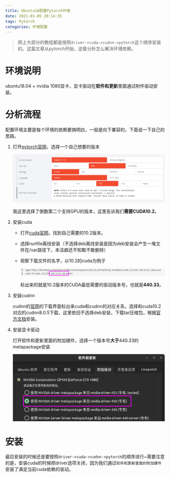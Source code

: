 ```yaml
---
title: Ubuntu18配置Pytorch环境
date: 2021-01-05 20:14:35
tags: Pytorch
categories: 环境配置
---
```



> 网上大部分的教程都是按照``driver->cuda->cudnn->pytorch``这个顺序安装的。这篇文章从pytorch开始，逆着分析怎么解决环境依赖。

<!-- more -->

# 环境说明

ubuntu18.04 + nvidia 1080显卡，显卡驱动在**软件和更新**里面通过附件驱动安装。

# 分析流程

配置环境主要是每个环境的依赖要搞明白，一般是向下兼容的，下面说一下自己的思路。

1. 打开[pytorch官网](https://pytorch.org/)，选择一个自己想要的版本

   ![image-20210105202828030](Ubuntu18配置Pytorch环境/image-20210105202828030.png)

   我这里选择了倒数第二个支持GPU的版本，这里告诉我们**需要CUDA10.2**。

2. 安装cuda

   - 打开[cuda官网](https://developer.nvidia.com/zh-cn/cuda-downloads)，找到自己需要的10.2版本。

   - 选择runfile离线安装（不选择deb离线安装是因为deb安装会产生一堆文件在/var路径下，本洁癖还不知敢不敢删除）

   - 观察下载文件的名字，以10.2的cuda为例子

     ![image-20210105203917080](Ubuntu18配置Pytorch环境/image-20210105203917080.png)

     标出来的就是10.2版本的CUDA最低需要的驱动版本号，也就是**440.33**。

  3. 安装cudnn

     cudnn的[官网](https://developer.nvidia.com/rdp/cudnn-download)的下载界面标出来cuda和cudnn的对应关系，选择和cuda10.2对应的cudnn8.0.5下载，这里依旧不选择deb安装，下载tar压缩包，根据[官方文档](https://docs.nvidia.com/deeplearning/cudnn/install-guide/index.html#installlinux-tar)安装。

4. 安装显卡驱动

   打开软件和更新里面的附加硬件，选择一个版本号**大于**440.33的metapackage安装

   ![image-20210105204626321](Ubuntu18配置Pytorch环境/image-20210105204626321.png)

# 安装

最后安装的时候还是要按照``driver->cuda->cudnn->pytorch``的顺序进行~需要注意的是，安装cuda的时候把driver选项关闭，因为我们通过``软件和更新里面的附加硬件``安装了满足当前cuda依赖的驱动。
